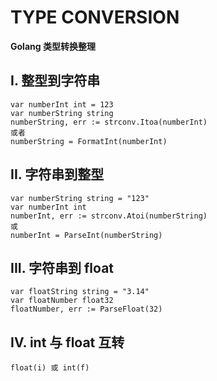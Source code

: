 # **TYPE CONVERSION**
**Golang 类型转换整理**

## **I. 整型到字符串**

```
var numberInt int = 123
var numberString string
numberString, err := strconv.Itoa(numberInt)
或者
numberString = FormatInt(numberInt)
```

## **II. 字符串到整型**

```
var numberString string = "123"
var numberInt int
numberInt, err := strconv.Atoi(numberString)
或
numberInt = ParseInt(numberString)
```

## **III. 字符串到 float**

```
var floatString string = "3.14"
var floatNumber float32
floatNumber, err := ParseFloat(32) 
```

## **IV. int 与 float 互转**

```
float(i) 或 int(f)
```